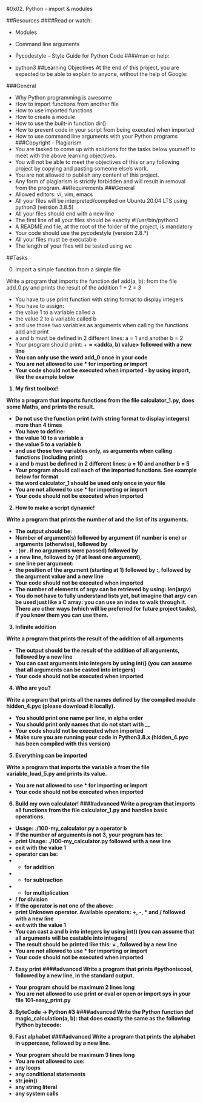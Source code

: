 #0x02. Python - import & modules

##Resources
####Read or watch:

- Modules
- Command line arguments
- Pycodestyle – Style Guide for Python Code
####man or help:

- python3
##Learning Objectives
At the end of this project, you are expected to be able to explain to anyone, without the help of Google:

###General
- Why Python programming is awesome
- How to import functions from another file
- How to use imported functions
- How to create a module
- How to use the built-in function dir()
- How to prevent code in your script from being executed when imported
- How to use command line arguments with your Python programs
###Copyright - Plagiarism
- You are tasked to come up with solutions for the tasks below yourself to meet with the above learning objectives.
- You will not be able to meet the objectives of this or any following project by copying and pasting someone else’s work.
- You are not allowed to publish any content of this project.
- Any form of plagiarism is strictly forbidden and will result in removal from the program.
##Requirements
###General
- Allowed editors: vi, vim, emacs
- All your files will be interpreted/compiled on Ubuntu 20.04 LTS using python3 (version 3.8.5)
- All your files should end with a new line
- The first line of all your files should be exactly #!/usr/bin/python3
- A README.md file, at the root of the folder of the project, is mandatory
- Your code should use the pycodestyle (version 2.8.*)
- All your files must be executable
- The length of your files will be tested using wc

##Tasks

0. Import a simple function from a simple file

Write a program that imports the function def add(a, b): from the file add_0.py and prints the result of the addition 1 + 2 = 3

- You have to use print function with string format to display integers
- You have to assign:
- the value 1 to a variable called a
- the value 2 to a variable called b
- and use those two variables as arguments when calling the functions add and print
- a and b must be defined in 2 different lines: a = 1 and another b = 2
- Your program should print: <a value> + <b value> = <add(a, b) value> followed with a new line
- You can only use the word add_0 once in your code
- You are not allowed to use * for importing or __import__
- Your code should not be executed when imported - by using __import__, like the example below

1. My first toolbox!

Write a program that imports functions from the file calculator_1.py, does some Maths, and prints the result.

- Do not use the function print (with string format to display integers) more than 4 times
- You have to define:
- the value 10 to a variable a
- the value 5 to a variable b
- and use those two variables only, as arguments when calling functions (including print)
- a and b must be defined in 2 different lines: a = 10 and another b = 5
- Your program should call each of the imported functions. See example below for format
- the word calculator_1 should be used only once in your file
- You are not allowed to use * for importing or __import__
- Your code should not be executed when imported

2. How to make a script dynamic!

Write a program that prints the number of and the list of its arguments.

- The output should be:
- Number of argument(s) followed by argument (if number is one) or arguments (otherwise), followed by
- : (or . if no arguments were passed) followed by
- a new line, followed by (if at least one argument),
- one line per argument:
- the position of the argument (starting at 1) followed by :, followed by the argument value and a new line
- Your code should not be executed when imported
- The number of elements of argv can be retrieved by using: len(argv)
- You do not have to fully understand lists yet, but imagine that argv can be used just like a C array: you can use an index to walk through it. There are other ways (which will be preferred for future project tasks), if you know them you can use them.

3. Infinite addition

Write a program that prints the result of the addition of all arguments

- The output should be the result of the addition of all arguments, followed by a new line
- You can cast arguments into integers by using int() (you can assume that all arguments can be casted into integers)
- Your code should not be executed when imported

4. Who are you?

Write a program that prints all the names defined by the compiled module hidden_4.pyc (please download it locally).

- You should print one name per line, in alpha order
- You should print only names that do not start with __
- Your code should not be executed when imported
- Make sure you are running your code in Python3.8.x (hidden_4.pyc has been compiled with this version)

5. Everything can be imported

Write a program that imports the variable a from the file variable_load_5.py and prints its value.

- You are not allowed to use * for importing or __import__
- Your code should not be executed when imported

6. Build my own calculator!
####advanced
Write a program that imports all functions from the file calculator_1.py and handles basic operations.

- Usage: ./100-my_calculator.py a operator b
- If the number of arguments is not 3, your program has to:
- print Usage: ./100-my_calculator.py <a> <operator> <b> followed with a new line
- exit with the value 1
- operator can be:
- + for addition
- - for subtraction
- * for multiplication
- / for division
- If the operator is not one of the above:
- print Unknown operator. Available operators: +, -, * and / followed with a new line
- exit with the value 1
- You can cast a and b into integers by using int() (you can assume that all arguments will be castable into integers)
- The result should be printed like this: <a> <operator> <b> = <result>, followed by a new line
- You are not allowed to use * for importing or __import__
- Your code should not be executed when imported

7. Easy print
####advanced
Write a program that prints #pythoniscool, followed by a new line, in the standard output.

- Your program should be maximum 2 lines long
- You are not allowed to use print or eval or open or import sys in your file 101-easy_print.py

8. ByteCode -> Python #3
####advanced
Write the Python function def magic_calculation(a, b): that does exactly the same as the following Python bytecode:

9. Fast alphabet
####advanced
Write a program that prints the alphabet in uppercase, followed by a new line.

- Your program should be maximum 3 lines long
- You are not allowed to use:
- any loops
- any conditional statements
- str.join()
- any string literal
- any system calls
